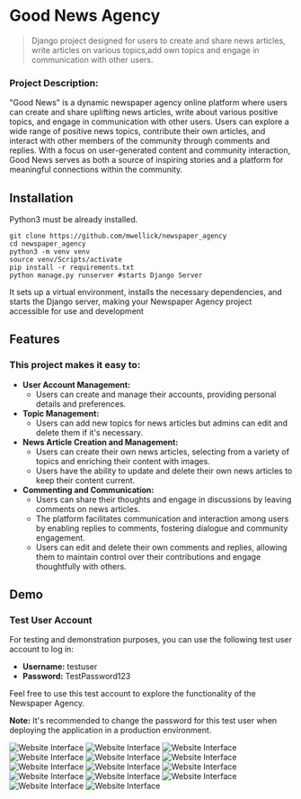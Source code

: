 # Good News Agency

>Django project designed for users to create and share news articles, write articles on various topics,add own topics and engage in communication with other users.

### Project Description:

"Good News" is a dynamic newspaper agency  online platform where users can create and share uplifting news articles, write about various positive topics, and engage in communication with other users. Users can explore a wide range of positive news topics, contribute their own articles, and interact with other members of the community through comments and replies. With a focus on user-generated content and community interaction, Good News serves as both a source of inspiring stories and a platform for meaningful connections within the community.

## Installation

Python3 must be already installed.

```shell
git clone https://github.com/mwellick/newspaper_agency 
cd newspaper_agency
python3 -m venv venv
source venv/Scripts/activate
pip install -r requirements.txt
python manage.py runserver #starts Django Server
```

It sets up a virtual environment, installs the necessary dependencies, 
and starts the Django server, making your Newspaper Agency project 
accessible for use and development


## Features

### This project makes it easy to:
- **User Account Management:**
  - Users can create and manage their accounts, providing personal details and preferences.
- **Topic Management:**
  - Users can add new topics for news articles but admins can edit and delete them if it's necessary.
- **News Article Creation and Management:**
  - Users can create their own news articles, selecting from a variety of topics and enriching their content with images.
  - Users have the ability to update and delete their own news articles to keep their content current.
- **Commenting and Communication:**
  - Users can share their thoughts and engage in discussions by leaving comments on news articles.
  - The platform facilitates communication and interaction among users by enabling replies to comments, fostering dialogue and community engagement.
  - Users can edit and delete their own comments and replies, allowing them to maintain control over their contributions and engage thoughtfully with others.

## Demo
### Test User Account

For testing and demonstration purposes, you can use the following test user account to log in:

- **Username:** testuser
- **Password:** TestPassword123

Feel free to use this test account to explore the functionality of the Newspaper Agency.

**Note:** It's recommended to change the password for this test user when deploying the application in a production environment.


![Website Interface](demo_login.png)
![Website Interface](demo_register.png)
![Website Interface](demo_carousel.png)
![Website Interface](demo_main_page1.png)
![Website Interface](demo_main_page2.png)
![Website Interface](demo_main_page3.png)
![Website Interface](demo_main_page4.png)
![Website Interface](demo_article.png)
![Website Interface](demo_article2.png)
![Website Interface](demo_comment_detail.png)
![Website Interface](demo_topic_list.png)
![Website Interface](demo_news_list.png)
![Website Interface](demo_redactor_list.png)
![Website Interface](demo_user_profile.png)
